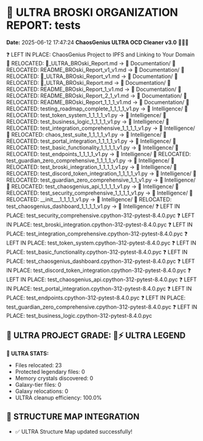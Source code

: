 # 🌌 ULTRA BROSKI ORGANIZATION REPORT: tests
**Date:** 2025-06-12 17:47:24
**ChaosGenius ULTRA OCD Cleaner v3.0** 🧠💜🌌

❓ LEFT IN PLACE:  ChaosGenius Project to IPFS and Linking to Your Domain
📁 RELOCATED: 🌌_ULTRA_BROski_Report.md → 📝 Documentation/
📁 RELOCATED: README_BROski_Report_v1_v1.md → 📝 Documentation/
📁 RELOCATED: 🌌_ULTRA_BROski_Report_v1.md → 📝 Documentation/
📁 RELOCATED: 🌌_ULTRA_BROski_Report.md → 📝 Documentation/
📁 RELOCATED: README_BROski_Report_1_v1.md → 📝 Documentation/
📁 RELOCATED: README_BROski_Report_2_1_v1.md → 📝 Documentation/
📁 RELOCATED: README_BROski_Report_1_1_1_v1.md → 📝 Documentation/
📁 RELOCATED: testing_roadmap_complete_1_1_1_1_v1.py → 🧠 Intelligence/
📁 RELOCATED: test_token_system_1_1_1_1_v1.py → 🧠 Intelligence/
📁 RELOCATED: test_business_logic_1_1_1_1_v1.py → 🧠 Intelligence/
📁 RELOCATED: test_integration_comprehensive_1_1_1_1_v1.py → 🧠 Intelligence/
📁 RELOCATED: chaos_test_suite_1_1_1_1_v1.py → 🧠 Intelligence/
📁 RELOCATED: test_portal_integration_1_1_1_1_v1.py → 🧠 Intelligence/
📁 RELOCATED: test_basic_functionality_1_1_1_1_v1.py → 🧠 Intelligence/
📁 RELOCATED: test_endpoints_1_1_1_1_v1.py → 🧠 Intelligence/
📁 RELOCATED: test_guardian_zero_comprehensive_1_1_1_1_v1.py → 🧠 Intelligence/
📁 RELOCATED: test_broski_integration_1_1_1_1_v1.py → 🧠 Intelligence/
📁 RELOCATED: test_discord_token_integration_1_1_1_1_v1.py → 🧠 Intelligence/
📁 RELOCATED: test_guardian_zero_comprehensive_1_1_v1.py → 🧠 Intelligence/
📁 RELOCATED: test_chaosgenius_api_1_1_1_1_v1.py → 🧠 Intelligence/
📁 RELOCATED: test_security_comprehensive_1_1_1_1_v1.py → 🧠 Intelligence/
📁 RELOCATED: __init___1_1_1_1_v1.py → 🧠 Intelligence/
📁 RELOCATED: test_chaosgenius_dashboard_1_1_1_1_v1.py → 🧠 Intelligence/
❓ LEFT IN PLACE: test_security_comprehensive.cpython-312-pytest-8.4.0.pyc
❓ LEFT IN PLACE: test_broski_integration.cpython-312-pytest-8.4.0.pyc
❓ LEFT IN PLACE: test_integration_comprehensive.cpython-312-pytest-8.4.0.pyc
❓ LEFT IN PLACE: test_token_system.cpython-312-pytest-8.4.0.pyc
❓ LEFT IN PLACE: test_basic_functionality.cpython-312-pytest-8.4.0.pyc
❓ LEFT IN PLACE: test_chaosgenius_dashboard.cpython-312-pytest-8.4.0.pyc
❓ LEFT IN PLACE: test_discord_token_integration.cpython-312-pytest-8.4.0.pyc
❓ LEFT IN PLACE: test_chaosgenius_api.cpython-312-pytest-8.4.0.pyc
❓ LEFT IN PLACE: test_portal_integration.cpython-312-pytest-8.4.0.pyc
❓ LEFT IN PLACE: test_endpoints.cpython-312-pytest-8.4.0.pyc
❓ LEFT IN PLACE: test_guardian_zero_comprehensive.cpython-312-pytest-8.4.0.pyc
❓ LEFT IN PLACE: test_business_logic.cpython-312-pytest-8.4.0.pyc

## 🌌 ULTRA PROJECT GRADE: 💯⚡ ULTRA LEGEND
**🧠 ULTRA STATS:**
- Files relocated: 23
- Protected legendary files: 0
- Memory crystals discovered: 0
- Galaxy-tier files: 0
- Galaxy relocations: 0
- ULTRA cleanup efficiency: 100.0%

## 🔄 STRUCTURE MAP INTEGRATION
- ✅ ULTRA Structure Map updated successfully!